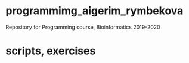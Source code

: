 # programmimg_aigerim_rymbekova
Repository for Programming course, Bioinformatics 2019-2020
# scripts, exercises
